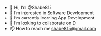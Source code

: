 - 👋 Hi, I’m @Shabe815
- 👀 I’m interested in Software Development
- 🌱 I’m currently learning App Development
- 💞️ I’m looking to collaborate on D
- 📫 How to reach me shabe815@gmail.com

<!---
Shabe815/Shabe815 is a ✨ special ✨ repository because its `README.md` (this file) appears on your GitHub profile.
You can click the Preview link to take a look at your changes.
--->
